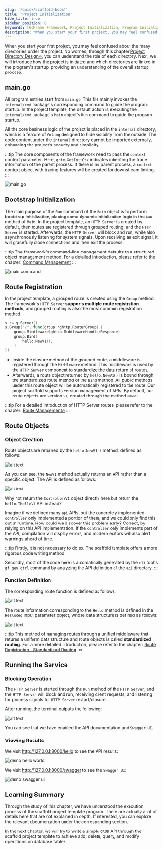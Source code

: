 ```yaml
---
slug: '/quick/scaffold-boost'
title: 'Project Initialization'
hide_title: true
sidebar_position: 0
keywords: [GoFrame Framework, Project Initialization, Program Initialization, main.go, Bootstrap Initialization, Route Registration, HTTP Server, Group Routes, Route Objects, Blocking Operation]
description: "When you start your first project, you may feel confused about the engineering directory, but through this chapter, you can understand the project startup process and the directories involved. The main program entry is main.go, which guides the program startup by invoking the internal/cmd package. The default created HTTP Server supports multiple route registrations, making project initiation simple and fast. For specific usage details, please refer to the relevant documentation of the GoFrame framework."
---
```


When you start your first project, you may feel confused about the many directories under the project. No worries, through this chapter [Project Directory Design🔥](../../docs/框架设计/工程开发设计/工程目录设计.md), you can understand the role of each directory. Next, we will introduce how the project is initiated and which directories are linked in the program's startup, providing an understanding of the overall startup process.

## main.go

All program entries start from `main.go`. This file mainly invokes the `internal/cmd` package's corresponding command to guide the program startup. In the project template, the default action is executing the `internal/cmd` package's `Main` object's `Run` command to guide the program startup.

All the core business logic of the project is placed in the `internal` directory, which is a feature of `Golang` designed to hide visibility from the outside. The code content under the `internal` directory cannot be imported externally, enhancing the project's security and simplicity.

:::tip
The core components of the framework need to pass the `context` context parameter. Here, `gctx.GetInitCtx` indicates inheriting the trace information of the parent process. If there is no parent process, a `context` context object with tracing features will be created for downstream linking.
:::

![main.go](QQ_1731652866651.png)

## Bootstrap Initialization

The main purpose of the `Run` command of the `Main` object is to perform bootstrap initialization, placing some dynamic initialization logic in the `Run` method of `Main`. In the project template, an `HTTP Server` is created by default, then routes are registered through grouped routing, and the `HTTP Server` is started. Afterwards, the `HTTP Server` will block and run, while also asynchronously listening for system signals. Upon receiving an exit signal, it will gracefully close connections and then exit the process.

:::tip
The framework's command-line management defaults to a structured object management method. For a detailed introduction, please refer to the chapter: [Command Management](../../docs/核心组件/命令管理/命令管理.md)
:::

![main command](QQ_1731653678736.png)

## Route Registration

In the project template, a grouped route is created using the `Group` method. The framework's `HTTP Server` **supports multiple route registration methods**, and grouped routing is also the most common registration method.

```go
s := g.Server()
s.Group("/", func(group *ghttp.RouterGroup) {
    group.Middleware(ghttp.MiddlewareHandlerResponse)
    group.Bind(
        hello.NewV1(),
    )
})
```

- Inside the closure method of the grouped route, a middleware is registered through the `Middleware` method. This middleware is used by the `HTTP Server` component to standardize the data return of routes.
- Afterwards, a route object returned by `hello.NewV1()` is bound through the standardized route method of the `Bind` method. All public methods under this route object will be automatically registered to the route. Our project scaffold supports version management of APIs. By default, our route objects are version `v1`, created through the method `NewV1`.

:::tip
For a detailed introduction of HTTP Server routes, please refer to the chapter: [Route Management🔥](../../docs/WEB服务开发/路由管理/路由管理.md)
:::

## Route Objects


### Object Creation
Route objects are returned by the `hello.NewV1()` method, defined as follows:

![alt text](QQ_1731655173428.png)

As you can see, the `NewV1` method actually returns an API rather than a specific object. The API is defined as follows:

![alt text](QQ_1731655571221.png)

Why not return the `ControllerV1` object directly here but return the `hello.IHelloV1` API instead?

Imagine if we defined many `api` APIs, but the concretely implemented `controller` only implemented a portion of them, and we could only find this out at runtime. How could we discover this problem early? Correct, by relying on this API implementation. If the `controller` only implements part of the API, compilation will display errors, and modern editors will also alert warnings ahead of time.

:::tip
Firstly, it is not necessary to do so. The scaffold template offers a more rigorous code writing method.

Secondly, most of the code here is automatically generated by the `cli` tool's `gf gen ctrl` command by analyzing the API definition of the `api` directory.
:::

### Function Definition
The corresponding route function is defined as follows:

![alt text](QQ_1731655216354.png)

The route information corresponding to the `Hello` method is defined in the `HelloReq` input parameter object, whose data structure is defined as follows:

![alt text](QQ_1731655423345.png)

:::tip
This method of managing routes through a unified middleware that returns a uniform data structure and route objects is called **standardized routing**.
For a more detailed introduction, please refer to the chapter: [Route Registration - Standardized Routing](../../docs/WEB服务开发/路由管理/路由管理-路由注册/路由注册-规范路由/路由注册-规范路由.md).
:::

## Running the Service

### Blocking Operation

The `HTTP Server` is started through the `Run` method of the `HTTP Server`, and the `HTTP Server` will block and run, receiving client requests, and listening for process signals for `HTTP Server` restart/closure.

After running, the terminal outputs the following:

![alt text](QQ_1731657619286.png)

You can see that we have enabled the API documentation and `Swagger UI`.

### Viewing Results

We visit http://127.0.0.1:8000/hello to see the API results:

![demo hello world](QQ_1731657717720.png)

We visit http://127.0.0.1:8000/swagger to see the `Swagger UI`:

![demo swagger ui](QQ_1731657799765.png)



## Learning Summary

Through the study of this chapter, we have understood the execution process of the scaffold project template program.
There are actually a lot of details here that are not explained in depth. If interested, you can explore the relevant documentation under the corresponding section.

In the next chapter, we will try to write a simple `CRUD` API through the scaffold project template to achieve add, delete, query, and modify operations on database tables.